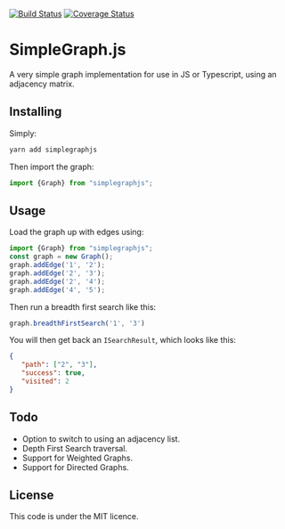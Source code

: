 [![Build Status](https://travis-ci.org/CraigHarley/SimpleGraphJS.svg?branch=master)](https://travis-ci.org/CraigHarley/SimpleGraphJS)
[![Coverage Status](https://coveralls.io/repos/github/CraigHarley/SimpleGraphJS/badge.svg?branch=master)](https://coveralls.io/github/CraigHarley/SimpleGraphJS?branch=master)

# SimpleGraph.js

A very simple graph implementation for use in JS or Typescript, using an adjacency matrix.

## Installing

Simply:
```bash
yarn add simplegraphjs
```

Then import the graph:
```typescript
import {Graph} from "simplegraphjs";
```

## Usage
Load the graph up with edges using:
```typescript
import {Graph} from "simplegraphjs";
const graph = new Graph();
graph.addEdge('1', '2');
graph.addEdge('2', '3');
graph.addEdge('2', '4');
graph.addEdge('4', '5');
```

Then run a breadth first search like this:
```typescript
graph.breadthFirstSearch('1', '3')
```

You will then get back an `ISearchResult`, which looks like this:
```json
{
   "path": ["2", "3"],
   "success": true,
   "visited": 2
}
```

## Todo
- Option to switch to using an adjacency list.
- Depth First Search traversal.
- Support for Weighted Graphs.
- Support for Directed Graphs.

## License
This code is under the MIT licence.